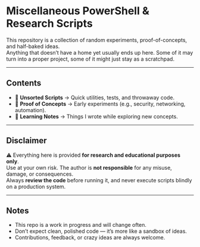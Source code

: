 # Miscellaneous PowerShell & Research Scripts

This repository is a collection of random experiments, proof-of-concepts, and half-baked ideas.  
Anything that doesn’t have a home yet usually ends up here. Some of it may turn into a proper project, some of it might just stay as a scratchpad.

---

## Contents
- 📝 **Unsorted Scripts** → Quick utilities, tests, and throwaway code.  
- 🔐 **Proof of Concepts** → Early experiments (e.g., security, networking, automation).  
- 🧪 **Learning Notes** → Things I wrote while exploring new concepts.  

---

## Disclaimer
⚠️ Everything here is provided **for research and educational purposes only**.  
Use at your own risk. The author is **not responsible** for any misuse, damage, or consequences.  
Always **review the code** before running it, and never execute scripts blindly on a production system.  

---

## Notes
- This repo is a work in progress and will change often.  
- Don’t expect clean, polished code — it’s more like a sandbox of ideas.  
- Contributions, feedback, or crazy ideas are always welcome.
